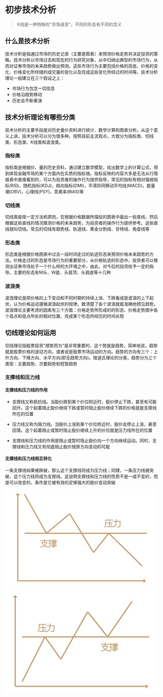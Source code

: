 # 初步技术分析

> K线是一种特殊的"市场语言"，不同的形态有不同的含义

## 什么是技术分析

技术分析是指通过市场的历史记录（主要是图表）来预测价格走势并决定投资的策略。技术分析以市场过去和现在的行为研究对象，从中归纳出典型的市场行为，从而对证券市场的未来趋势做出预测。这些市场行为主要包括价格的高低、价格的变化、价格变化所伴随的成交量的变化以及完成这些变化所经过的时间等。技术分析理论一般建立在三个假设之上：

* 市场行为包含一切信息
* 价格沿趋势移动
* 历史会不断重演

## 技术分析理论有哪些分类

技术分析的主要手段是对历史量价资料进行统计、数学计算和图表分析。从这个意义上讲，技术分析可以分为很多种。按照目前主流观点，大致分为指标类、切线类、形态类、K线类和波浪类。

### 指标类

指标类是根据价、量的历史资料，通过建立数学模型，给出数学上的计算公式，得到体现金融市场的某个方面内在实质的指标值。指标反映的内容大多是无法从行情报表中直接看到的，可以为投资者的操作行为提供指导，常见的指标有相对强弱指标(RSI)，随机指标(KDJ)，趋向指标(DMI)，平滑异同移动平均线(MACD)，能量潮(OBV)，心理线(PSY)，乖离率(BIAS)等

### 切线类

切线类是按一定方法和原则，在根据价格数据所描绘的图表中画出一些直线，然后根据这些直线的情况推测价格的未来趋势，为投资者的操作行为提供参考。这些直线就叫切线。常见的切线有趋势线、轨道线、黄金分割线、甘特线、角度线等

### 形态类

形态类是根据价格图表中过去一段时间走过的轨迹形态来预测价格未来趋势的方法。价格走过的形态是市场行为的重要部分，从价格轨迹的形态中，投资者可以推测出证券市场处于一个什么样的大环境之中，由此，对今后的投资给予一定的指导。主要的形态有M头、W底、头肩顶、头肩底等十几种

### 波浪类

波浪理论是把价格的上下变动和不同时期的持续上涨、下跌看成是波浪的上下起伏，认为价格运动遵循波浪起伏的规律，数清楚了各个波浪就能准确地预见趋势。波浪理论主要考虑的因素有三个方面：价格走势所形成的的形态、价格走势图中各个高点和低点所处的相对位置、完成某个形态所经历的时间长短

## 切线理论如何运用

切线理论指股票投资"顺势而为"是非常重要的，这个势就是趋势。简单地说，趋势就是股票价格的波动方向，或者说是股票市场运动的方向。趋势的方向有三个：上升方向、下降方向、水平方向(即无趋势方向)。按道氏理论的分类，趋势分为三个类型：主要趋势、次要趋势和短暂趋势

### 支撑线和压力线

#### 支撑线和压力线的作用

* 支撑线又称抵抗线。当股价跌到某个价位附近时，股价停止下跌，甚至有可能回升。这个起着阻止股价继续下跌或暂时阻止股价继续下跌的价格就是支撑线所在的位置

* 压力线又称为阻力线。当股价上涨到某个价位附近时，股价会停止上涨，甚至回落。这个起着阻止或暂时阻止股价继续上升的价位就是压力线所在的位置

* 支撑线和压力线的作用是阻止或暂时阻止股价向一个方向继续运动。同时，支撑线和压力线又有彻底阻止股价按原方向变动的可能

#### 支撑线和压力线相互转化

一条支撑线如果被跌破，那么这个支撑线将成为压力线；同理，一条压力线被突破，这个压力线将成为支撑线。这说明支撑线和压力线的性质不是一成不变的，而是可以改变的，条件是它被有效的足够强大的股价变动突破

<img src='./支撑线转变为压力线.jpg' center>
<img src='./压力线转变为支撑线.jpg' center>